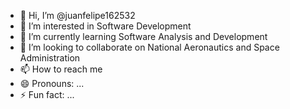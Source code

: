- 👋 Hi, I’m @juanfelipe162532
- 👀 I’m interested in Software Development
- 🌱 I’m currently learning Software Analysis and Development
- 💞️ I’m looking to collaborate on National Aeronautics and Space Administration
- 📫 How to reach me 
- 😄 Pronouns: ...
- ⚡ Fun fact: ...

<!---
juanfelipe162532/juanfelipe162532 is a ✨ special ✨ repository because its `README.md` (this file) appears on your GitHub profile.
You can click the Preview link to take a look at your changes.
--->
